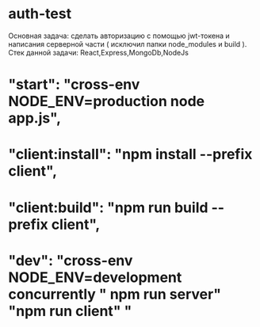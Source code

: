 # auth-test
Основная задача: сделать авторизацию с помощью jwt-токена и написания серверной части ( исключил папки node_modules и build ).
Стек данной задачи: React,Express,MongoDb,NodeJs

# "start": "cross-env NODE_ENV=production node app.js",
# "client:install": "npm install --prefix client",
# "client:build": "npm run build --prefix client",
# "dev": "cross-env NODE_ENV=development concurrently \" npm run server\" \"npm run client\" "
